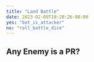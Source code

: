 ```yaml
---
title: "Land Battle"
date: 2023-02-09T10:28:26-08:00
yes: "bot_is_attacker"
no: "roll_battle_dice"
---
```


## Any Enemy is a PR?
